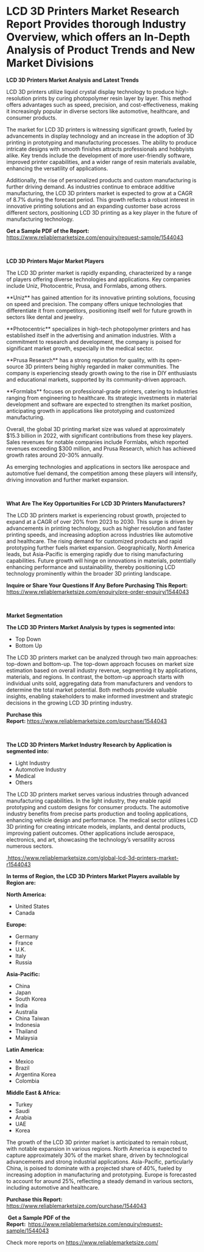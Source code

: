 <p><h1>LCD 3D Printers Market Research Report Provides thorough Industry Overview, which offers an In-Depth Analysis of Product Trends and New Market Divisions</h1></p><p><strong>LCD 3D Printers Market Analysis and Latest Trends</strong></p>
<p><p>LCD 3D printers utilize liquid crystal display technology to produce high-resolution prints by curing photopolymer resin layer by layer. This method offers advantages such as speed, precision, and cost-effectiveness, making it increasingly popular in diverse sectors like automotive, healthcare, and consumer products.</p><p>The market for LCD 3D printers is witnessing significant growth, fueled by advancements in display technology and an increase in the adoption of 3D printing in prototyping and manufacturing processes. The ability to produce intricate designs with smooth finishes attracts professionals and hobbyists alike. Key trends include the development of more user-friendly software, improved printer capabilities, and a wider range of resin materials available, enhancing the versatility of applications.</p><p>Additionally, the rise of personalized products and custom manufacturing is further driving demand. As industries continue to embrace additive manufacturing, the LCD 3D printers market is expected to grow at a CAGR of 8.7% during the forecast period. This growth reflects a robust interest in innovative printing solutions and an expanding customer base across different sectors, positioning LCD 3D printing as a key player in the future of manufacturing technology.</p></p>
<p><strong>Get a Sample PDF of the Report:&nbsp;</strong> <a href="https://www.reliablemarketsize.com/enquiry/request-sample/1544043?utm_campaign=2317&utm_medium=2&utm_source=Github&utm_content=ia&utm_term=08042025&utm_id=lcd-3d-printers">https://www.reliablemarketsize.com/enquiry/request-sample/1544043</a></p>
<p>&nbsp;</p>
<p><strong>LCD 3D Printers Major Market Players</strong></p>
<p><p>The LCD 3D printer market is rapidly expanding, characterized by a range of players offering diverse technologies and applications. Key companies include Uniz, Photocentric, Prusa, and Formlabs, among others.</p><p>**Uniz** has gained attention for its innovative printing solutions, focusing on speed and precision. The company offers unique technologies that differentiate it from competitors, positioning itself well for future growth in sectors like dental and jewelry.</p><p>**Photocentric** specializes in high-tech photopolymer printers and has established itself in the advertising and animation industries. With a commitment to research and development, the company is poised for significant market growth, especially in the medical sector.</p><p>**Prusa Research** has a strong reputation for quality, with its open-source 3D printers being highly regarded in maker communities. The company is experiencing steady growth owing to the rise in DIY enthusiasts and educational markets, supported by its community-driven approach.</p><p>**Formlabs** focuses on professional-grade printers, catering to industries ranging from engineering to healthcare. Its strategic investments in material development and software are expected to strengthen its market position, anticipating growth in applications like prototyping and customized manufacturing.</p><p>Overall, the global 3D printing market size was valued at approximately $15.3 billion in 2022, with significant contributions from these key players. Sales revenues for notable companies include Formlabs, which reported revenues exceeding $300 million, and Prusa Research, which has achieved growth rates around 20-30% annually.</p><p>As emerging technologies and applications in sectors like aerospace and automotive fuel demand, the competition among these players will intensify, driving innovation and further market expansion.</p></p>
<p>&nbsp;</p>
<p><strong>What Are The Key Opportunities For LCD 3D Printers Manufacturers?</strong></p>
<p><p>The LCD 3D printers market is experiencing robust growth, projected to expand at a CAGR of over 20% from 2023 to 2030. This surge is driven by advancements in printing technology, such as higher resolution and faster printing speeds, and increasing adoption across industries like automotive and healthcare. The rising demand for customized products and rapid prototyping further fuels market expansion. Geographically, North America leads, but Asia-Pacific is emerging rapidly due to rising manufacturing capabilities. Future growth will hinge on innovations in materials, potentially enhancing performance and sustainability, thereby positioning LCD technology prominently within the broader 3D printing landscape.</p></p>
<p><strong>Inquire or Share Your Questions If Any Before Purchasing This Report:</strong> <a href="https://www.reliablemarketsize.com/enquiry/pre-order-enquiry/1544043?utm_campaign=2317&utm_medium=2&utm_source=Github&utm_content=ia&utm_term=08042025&utm_id=lcd-3d-printers">https://www.reliablemarketsize.com/enquiry/pre-order-enquiry/1544043</a></p>
<p>&nbsp;</p>
<p><strong>Market Segmentation</strong></p>
<p><strong>The LCD 3D Printers Market Analysis by types is segmented into:</strong></p>
<p><ul><li>Top Down</li><li>Bottom Up</li></ul></p>
<p><p>The LCD 3D printers market can be analyzed through two main approaches: top-down and bottom-up. The top-down approach focuses on market size estimation based on overall industry revenue, segmenting it by applications, materials, and regions. In contrast, the bottom-up approach starts with individual units sold, aggregating data from manufacturers and vendors to determine the total market potential. Both methods provide valuable insights, enabling stakeholders to make informed investment and strategic decisions in the growing LCD 3D printing industry.</p></p>
<p><strong>Purchase this Report:&nbsp;</strong><a href="https://www.reliablemarketsize.com/purchase/1544043?utm_campaign=2317&utm_medium=2&utm_source=Github&utm_content=ia&utm_term=08042025&utm_id=lcd-3d-printers">https://www.reliablemarketsize.com/purchase/1544043</a></p>
<p>&nbsp;</p>
<p><strong>The LCD 3D Printers Market Industry Research by Application is segmented into:</strong></p>
<p><ul><li>Light Industry</li><li>Automotive Industry</li><li>Medical</li><li>Others</li></ul></p>
<p><p>The LCD 3D printers market serves various industries through advanced manufacturing capabilities. In the light industry, they enable rapid prototyping and custom designs for consumer products. The automotive industry benefits from precise parts production and tooling applications, enhancing vehicle design and performance. The medical sector utilizes LCD 3D printing for creating intricate models, implants, and dental products, improving patient outcomes. Other applications include aerospace, electronics, and art, showcasing the technology’s versatility across numerous sectors.</p></p>
<p><a href="https://www.reliablemarketsize.com/global-lcd-3d-printers-market-r1544043?utm_campaign=2317&utm_medium=2&utm_source=Github&utm_content=ia&utm_term=08042025&utm_id=lcd-3d-printers">&nbsp;https://www.reliablemarketsize.com/global-lcd-3d-printers-market-r1544043</a></p>
<p><strong>In terms of Region, the LCD 3D Printers Market Players available by Region are:</strong></p>
<p>
    <p> <strong> North America: </strong>
        <ul>
            <li>United States</li>
            <li>Canada</li>
        </ul>
        </p> 
    <p> <strong> Europe: </strong>
        <ul>
            <li>Germany</li>
            <li>France</li>
            <li>U.K.</li>
            <li>Italy</li>
            <li>Russia</li>
        </ul>
        </p> 
    <p> <strong> Asia-Pacific: </strong>
        <ul>
            <li>China</li>
            <li>Japan</li>
            <li>South Korea</li>
            <li>India</li>
            <li>Australia</li>
            <li>China Taiwan</li>
            <li>Indonesia</li>
            <li>Thailand</li>
            <li>Malaysia</li>
        </ul>
        </p> 
    <p> <strong> Latin America: </strong>
        <ul>
            <li>Mexico</li>
            <li>Brazil</li>
            <li>Argentina Korea</li>
            <li>Colombia</li>
        </ul>
        </p> 
    <p> <strong> Middle East & Africa: </strong>
        <ul>
            <li>Turkey</li>
            <li>Saudi</li>
            <li>Arabia</li>
            <li>UAE</li>
            <li>Korea</li>
        </ul>
    </p>
    </p>
<p><p>The growth of the LCD 3D printer market is anticipated to remain robust, with notable expansion in various regions. North America is expected to capture approximately 30% of the market share, driven by technological advancements and strong industrial applications. Asia-Pacific, particularly China, is poised to dominate with a projected share of 40%, fueled by increasing adoption in manufacturing and prototyping. Europe is forecasted to account for around 25%, reflecting a steady demand in various sectors, including automotive and healthcare.</p></p>
<p><strong>Purchase this Report: </strong><a href="https://www.reliablemarketsize.com/purchase/1544043?utm_campaign=2317&utm_medium=2&utm_source=Github&utm_content=ia&utm_term=08042025&utm_id=lcd-3d-printers">https://www.reliablemarketsize.com/purchase/1544043</a></p>
<p>&nbsp;<strong>Get a Sample PDF of the Report:&nbsp;&nbsp;</strong><a href="https://www.reliablemarketsize.com/enquiry/request-sample/1544043?utm_campaign=2317&utm_medium=2&utm_source=Github&utm_content=ia&utm_term=08042025&utm_id=lcd-3d-printers">https://www.reliablemarketsize.com/enquiry/request-sample/1544043</a></p>
<p><strong></strong></p>
<p>Check more reports on <a href="https://www.reliablemarketsize.com/?utm_campaign=2317&utm_medium=2&utm_source=Github&utm_content=ia&utm_term=08042025&utm_id=lcd-3d-printers">https://www.reliablemarketsize.com/</a></p>